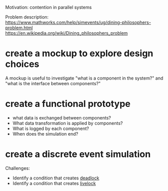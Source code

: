 
Motivation: contention in parallel systems

Problem description: 
<https://www.mathworks.com/help/simevents/ug/dining-philosophers-problem.html>  
<https://en.wikipedia.org/wiki/Dining_philosophers_problem>

# create a mockup to explore design choices

A mockup is useful to investigate "what is a component in the system?" and "what is the interface between components?"


# create a functional prototype

* what data is exchanged between components?
* What data transformation is applied by components?
* What is logged by each component?
* When does the simulation end?

# create a discrete event simulation

Challenges:
* Identify a condition that creates [deadlock](https://en.wikipedia.org/wiki/Deadlock)
* Identify a condition that creates [livelock](https://en.wikipedia.org/wiki/Deadlock#Livelock)

